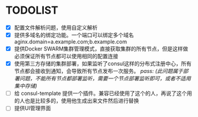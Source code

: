 # TODOLIST

- [X] 配置文件解析问题，使用自定义解析
- [X] 提供多域名的绑定功能。一个端口可以绑定多个域名 aginx.domain=a.example.com;b.example.com
- [X] 提供Docker SWARM集群管理模式，直接获取集群的所有节点，但是这样做必须保证所有节点都可以使用相同的配置连接
- [X] 使用第三方存储的集群部署，如果监听了consul这样的分布式注册中心，所有节点都会接收到通知，会导致所有节点发布一次服务。
      *pass: (此问题属于部署问题，不能所有节点都部署监听，需要一个节点部署监听即可，或者不适用集中存储)*
- [ ] 给 consul-template 提供一个插件。兼容已经使用了这个的人，再说了这个用的人也是比较多的，使用他生成出来文件然后进行替换
- [ ] 提供UI管理界面